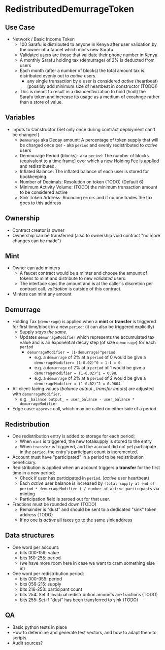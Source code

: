 # RedistributedDemurrageToken

## Use Case
* Network / Basic Income Token
  * 100 Sarafu is distributed to anyone in Kenya after user validation by the owner of a faucet which mints new Sarafu.
  * Validated users are those that validate their phone number in Kenya.
  * A monthly Sarafu holding tax (demurrage) of 2% is deducted from users 
  * Each month (after a number of blocks) the total amount tax is distributed evenly out to _active_ users.
    *  any single transaction by a user is considered _active_ (heartbeat) (possibly add minimum size of heartbeat in constructor (TODO))
  * This is meant to result in a disincentivization to hold (hodl) the Sarafu token and increase its usage as a medium of excahnge rather than a store of value.


## Variables

* Inputs to Constructor (Set only once during contract deployment can't be changed )  
  * `Demmurage` aka Decay amount: A percentage of token supply that will be charged once per - aka `period` and evenly redistributed to _active_ users 
  * Demmurage Period (blocks)- aka `period`: The number of blocks (equivalent to a time frame) over which a new Holding Fee is applied and redistributed. 
  * Inflated Balance: The inflated balance of each user is stored for bookkeeping.
  * Number of Decimals: Resolution on token (TODO) (Default 6)
  * Minimum Activity Volume: (TODO) the minimum transaction amount to be considered active
  * Sink Token Address: Rounding errors and if no one trades the tax goes to this address


## Ownership

* Contract creator is owner
* Ownership can be transferred (also to ownership void contract "no more changes can be made")


## Mint

* Owner can add minters
  - A faucet contract would be a minter and choose the amount of tokens to mint and distribute to new _validated_ users.
  - The interface says the amount and is at the caller's discretion per contract call. _validation_ is outside of this contract.
* Minters can mint any amount


## Demurrage
* Holding Tax (`demurrage`) is applied when a **mint** or **transfer** is triggered for first time/block in a new `period`; (it can also be triggered explicitly)
  - Supply _stays the same_.
  - Updates `demurrageModifier` which represents the accumulated tax value and is an exponential decay step (of size `demurrage`) for each `period`
    - `demurrageModifier = (1-demurrage)^period` 
      - e.g. a `demurrage` of 2% at a `period` of 0 would be give a `demurrageModifier= (1-0.02)^0 = 1-1 = 0`.
      - e.g. a `demurrage` of 2% at a `period` of 1 would be give a `demurrageModifier = (1-0.02)^1 = 0.98`.
      - e.g. a `demurrage` of 2% at a `period` of 2 would be give a `demurrageModifier = (1-0.02)^2 = 0.9604`.
* All client-facing values (_balance output_ , _transfer inputs_) are adjusted with `demurrageModifier`.
  - e.g. `_balance output_ = user_balance - user_balance * demurrageModifier`
* Edge case: `approve` call, which may be called on either side of a period.


## Redistribution

* One redistribution entry is added to storage for each period;
  - When `mint` is triggered, the new totalsupply is stored to the entry
  - When `transfer` is triggered, and the account did not yet participate in the `period`, the entry's participant count is incremented. 
* Account must have "participated" in a period to be redistribution beneficiary.
* Redistribution is applied when an account triggers a **transfer** for the first time in a new period;
  - Check if user has participated in `period`. (_active_ user heartbeat)
  - Each _active_ user balance is increased by `(total supply at end of period * demurrageModifier ) / number_of_active_participants` via minting
  - Participation field is zeroed out for that user.
* Fractions must be rounded down (TODO)
  - Remainder is "dust" and should be sent to a dedicated "sink" token address (TODO)
  - If no one is _active_ all taxes go to the same sink address


## Data structures

* One word per account:
  - bits 000-159: value
  - bits 160-255: period
  - (we have more room here in case we want to cram something else in)
* One word per redistribution period:
  - bits 000-055: period
  - bits 056-215: supply
  - bits 216-253: participant count
  - bits     254: Set if invidiual redistribution amounts are fractions (TODO)
  - bits     255: Set if "dust" has been transferred to sink (TODO)


## QA

* Basic python tests in place
* How to determine and generate test vectors, and how to adapt them to scripts.
* Audit sources?
